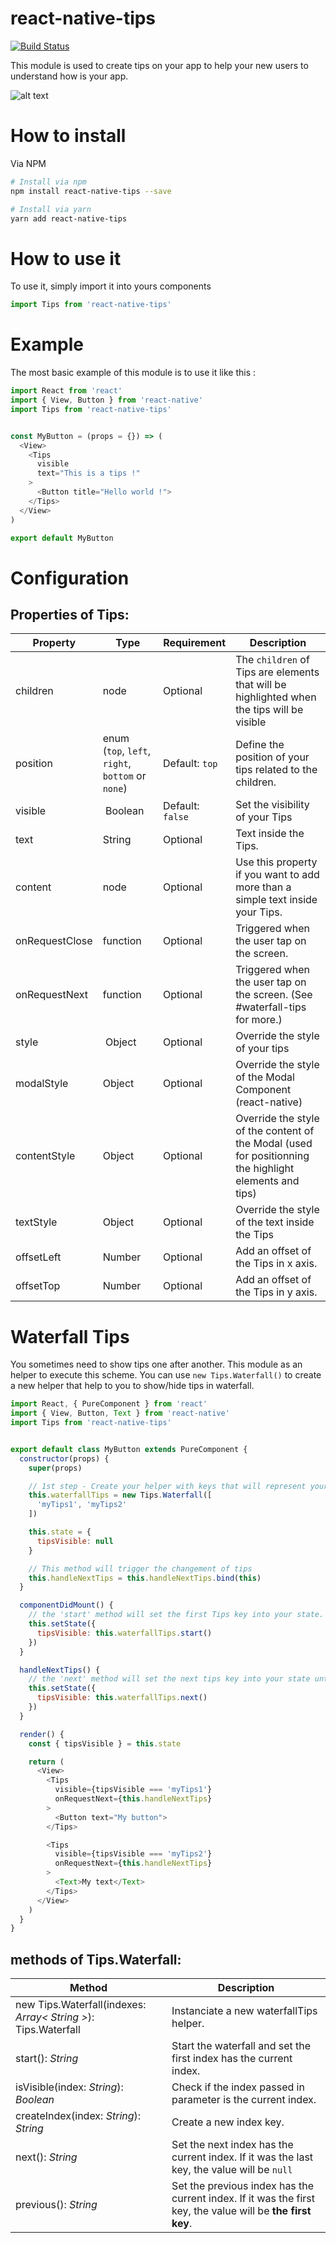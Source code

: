 # react-native-tips
[![Build Status](https://travis-ci.org/frichti/react-native-tips.svg?branch=master)](https://travis-ci.org/frichti/react-native-tips)

This module is used to create tips on your app to help your new users to understand how is your app.

![alt text](https://github.com/myvertigo/react-native-tips/raw/master/doc/react-native-tips.gif "react-native-tips")


# How to install
 
Via NPM

```bash
# Install via npm
npm install react-native-tips --save

# Install via yarn
yarn add react-native-tips
```


# How to use it

To use it, simply import it into yours components

```js
import Tips from 'react-native-tips'
```

# Example

The most basic example of this module is to use it like this : 

```js
import React from 'react'
import { View, Button } from 'react-native'
import Tips from 'react-native-tips'


const MyButton = (props = {}) => (
  <View>
    <Tips
      visible
      text="This is a tips !"
    >
      <Button title="Hello world !">
    </Tips>
  </View>
)

export default MyButton
```


# Configuration

## Properties of Tips:

| Property | Type | Requirement | Description |
|----------------|---------------|-----------|--------------------------------------|
| children | node | Optional | The `children` of Tips are elements that will be highlighted when the tips will be visible |
| position | enum (`top`, `left`, `right`, `bottom` or `none`) | Default: `top` | Define the position of your tips related to the children. |
| visible | Boolean | Default: `false` | Set the visibility of your Tips |
| text | String | Optional | Text inside the Tips. |
| content | node | Optional | Use this property if you want to add more than a simple text inside your Tips. |
| onRequestClose | function | Optional | Triggered when the user tap on  the screen. |
| onRequestNext | function | Optional | Triggered when the user tap on the screen. (See #waterfall-tips for more.) |
| style | Object | Optional | Override the style of your tips |
| modalStyle | Object | Optional | Override the style of the Modal Component (react-native) |
| contentStyle | Object | Optional | Override the style of the content of the Modal (used for positionning the highlight elements and tips) |
| textStyle | Object | Optional | Override the style of the text inside the Tips |
| offsetLeft | Number | Optional | Add an offset of the Tips in x axis. |
| offsetTop | Number | Optional | Add an offset of the Tips in y axis. |



# Waterfall Tips

You sometimes need to show tips one after another. This module as an helper to execute this scheme. You can use
`new Tips.Waterfall()` to create a new helper that help to you to show/hide tips in waterfall.

```js
import React, { PureComponent } from 'react'
import { View, Button, Text } from 'react-native'
import Tips from 'react-native-tips'


export default class MyButton extends PureComponent {
  constructor(props) {
    super(props)

    // 1st step - Create your helper with keys that will represent your tips
    this.waterfallTips = new Tips.Waterfall([
      'myTips1', 'myTips2'
    ])

    this.state = {
      tipsVisible: null
    }

    // This method will trigger the changement of tips
    this.handleNextTips = this.handleNextTips.bind(this)
  }

  componentDidMount() {
    // the 'start' method will set the first Tips key into your state.
    this.setState({
      tipsVisible: this.waterfallTips.start()
    })
  }

  handleNextTips() {
    // the 'next' method will set the next tips key into your state until it has no more keys.
    this.setState({
      tipsVisible: this.waterfallTips.next()
    })
  }

  render() {
    const { tipsVisible } = this.state

    return (
      <View>
        <Tips
          visible={tipsVisible === 'myTips1'}
          onRequestNext={this.handleNextTips}
        >
          <Button text="My button">
        </Tips>

        <Tips
          visible={tipsVisible === 'myTips2'}
          onRequestNext={this.handleNextTips}
        >
          <Text>My text</Text>
        </Tips>
      </View>
    )
  }
}
```

## methods of Tips.Waterfall:

| Method | Description |
|----------------|--------------------------------------|
| new Tips.Waterfall(indexes: *Array< String >*): Tips.Waterfall | Instanciate a new waterfallTips helper. |
| start(): *String* | Start the waterfall and set the first index has the current index. |
| isVisible(index: *String*): *Boolean* | Check if the index passed in parameter is the current index. |
| createIndex(index: *String*): *String* | Create a new index key. |
| next(): *String* | Set the next index has the current index. If it was the last key, the value will be `null` |
| previous(): *String* | Set the previous index has the current index. If it was the first key, the value will be **the first key**. |

